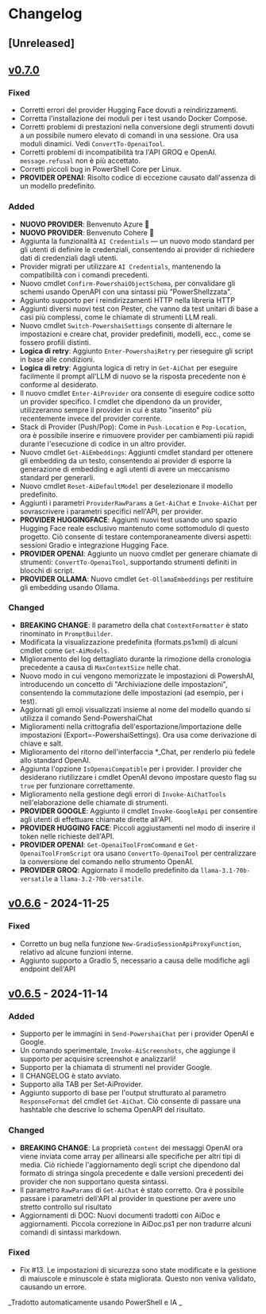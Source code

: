 ﻿# Changelog

## [Unreleased] <!--AiDoc:Translator:IgnoreLine-->

## [v0.7.0]

### Fixed <!--AiDoc:Translator:IgnoreLine-->
- Corretti errori del provider Hugging Face dovuti a reindirizzamenti.
- Corretta l'installazione dei moduli per i test usando Docker Compose.
- Corretti problemi di prestazioni nella conversione degli strumenti dovuti a un possibile numero elevato di comandi in una sessione. Ora usa moduli dinamici. Vedi `ConvertTo-OpenaiTool`.
- Corretti problemi di incompatibilità tra l'API GROQ e OpenAI. `message.refusal` non è più accettato.
- Corretti piccoli bug in PowerShell Core per Linux.
- **PROVIDER OPENAI**: Risolto codice di eccezione causato dall'assenza di un modello predefinito.

### Added <!--AiDoc:Translator:IgnoreLine-->
- **NUOVO PROVIDER**: Benvenuto Azure 🎉
- **NUOVO PROVIDER**: Benvenuto Cohere 🎉
- Aggiunta la funzionalità `AI Credentials` — un nuovo modo standard per gli utenti di definire le credenziali, consentendo ai provider di richiedere dati di credenziali dagli utenti.
- Provider migrati per utilizzare `AI Credentials`, mantenendo la compatibilità con i comandi precedenti.
- Nuovo cmdlet `Confirm-PowershaiObjectSchema`, per convalidare gli schemi usando OpenAPI con una sintassi più "PowerShellzzata".
- Aggiunto supporto per i reindirizzamenti HTTP nella libreria HTTP
- Aggiunti diversi nuovi test con Pester, che vanno da test unitari di base a casi più complessi, come le chiamate di strumenti LLM reali.
- Nuovo cmdlet `Switch-PowershaiSettings` consente di alternare le impostazioni e creare chat, provider predefiniti, modelli, ecc., come se fossero profili distinti.
- **Logica di retry**: Aggiunto `Enter-PowershaiRetry` per rieseguire gli script in base alle condizioni.
- **Logica di retry**: Aggiunta logica di retry in `Get-AiChat` per eseguire facilmente il prompt all'LLM di nuovo se la risposta precedente non è conforme al desiderato.
- Il nuovo cmdlet `Enter-AiProvider` ora consente di eseguire codice sotto un provider specifico. I cmdlet che dipendono da un provider, utilizzeranno sempre il provider in cui è stato "inserito" più recentemente invece del provider corrente.
- Stack di Provider (Push/Pop): Come in `Push-Location` e `Pop-Location`, ora è possibile inserire e rimuovere provider per cambiamenti più rapidi durante l'esecuzione di codice in un altro provider.
- Nuovo cmdlet `Get-AiEmbeddings`: Aggiunti cmdlet standard per ottenere gli embedding da un testo, consentendo ai provider di esporre la generazione di embedding e agli utenti di avere un meccanismo standard per generarli.
- Nuovo cmdlet `Reset-AiDefaultModel` per deselezionare il modello predefinito.
- Aggiunti i parametri `ProviderRawParams` a `Get-AiChat` e `Invoke-AiChat` per sovrascrivere i parametri specifici nell'API, per provider.
- **PROVIDER HUGGINGFACE**: Aggiunti nuovi test usando uno spazio Hugging Face reale esclusivo mantenuto come sottomodulo di questo progetto. Ciò consente di testare contemporaneamente diversi aspetti: sessioni Gradio e integrazione Hugging Face.
- **PROVIDER OPENAI**: Aggiunto un nuovo cmdlet per generare chiamate di strumenti: `ConvertTo-OpenaiTool`, supportando strumenti definiti in blocchi di script.
- **PROVIDER OLLAMA**: Nuovo cmdlet `Get-OllamaEmbeddings` per restituire gli embedding usando Ollama.

### Changed <!--AiDoc:Translator:IgnoreLine-->
- **BREAKING CHANGE**: Il parametro della chat `ContextFormatter` è stato rinominato in `PromptBuilder`.
- Modificata la visualizzazione predefinita (formats.ps1xml) di alcuni cmdlet come `Get-AiModels`.
- Miglioramento del log dettagliato durante la rimozione della cronologia precedente a causa di `MaxContextSize` nelle chat.
- Nuovo modo in cui vengono memorizzate le impostazioni di PowershAI, introducendo un concetto di "Archiviazione delle impostazioni", consentendo la commutazione delle impostazioni (ad esempio, per i test).
- Aggiornati gli emoji visualizzati insieme al nome del modello quando si utilizza il comando Send-PowershaiChat
- Miglioramenti nella crittografia dell'esportazione/importazione delle impostazioni (Export=-PowershaiSettings). Ora usa come derivazione di chiave e salt.
- Miglioramento del ritorno dell'interfaccia *_Chat, per renderlo più fedele allo standard OpenAI.
- Aggiunta l'opzione `IsOpenaiCompatible` per i provider. I provider che desiderano riutilizzare i cmdlet OpenAI devono impostare questo flag su `true` per funzionare correttamente.
- Miglioramento nella gestione degli errori di `Invoke-AiChatTools` nell'elaborazione delle chiamate di strumenti.
- **PROVIDER GOOGLE**: Aggiunto il cmdlet `Invoke-GoogleApi` per consentire agli utenti di effettuare chiamate dirette all'API.
- **PROVIDER HUGGING FACE**: Piccoli aggiustamenti nel modo di inserire il token nelle richieste dell'API.
- **PROVIDER OPENAI**: `Get-OpenaiToolFromCommand` e `Get-OpenaiToolFromScript` ora usano `ConvertTo-OpenaiTool` per centralizzare la conversione del comando nello strumento OpenAI.
- **PROVIDER GROQ**: Aggiornato il modello predefinito da `llama-3.1-70b-versatile` a `llama-3.2-70b-versatile`.

## [v0.6.6] - 2024-11-25

### Fixed <!--AiDoc:Translator:IgnoreLine-->
- Corretto un bug nella funzione `New-GradioSessionApiProxyFunction`, relativo ad alcune funzioni interne.
- Aggiunto supporto a Gradio 5, necessario a causa delle modifiche agli endpoint dell'API

## [v0.6.5] - 2024-11-14

### Added <!--AiDoc:Translator:IgnoreLine-->
- Supporto per le immagini in `Send-PowershaiChat` per i provider OpenAI e Google.
- Un comando sperimentale, `Invoke-AiScreenshots`, che aggiunge il supporto per acquisire screenshot e analizzarli!
- Supporto per la chiamata di strumenti nel provider Google.
- Il CHANGELOG è stato avviato.
- Supporto alla TAB per Set-AiProvider. 
- Aggiunto supporto di base per l'output strutturato al parametro `ResponseFormat` del cmdlet `Get-AiChat`. Ciò consente di passare una hashtable che descrive lo schema OpenAPI del risultato.

### Changed <!--AiDoc:Translator:IgnoreLine-->
- **BREAKING CHANGE**: La proprietà `content` dei messaggi OpenAI ora viene inviata come array per allinearsi alle specifiche per altri tipi di media. Ciò richiede l'aggiornamento degli script che dipendono dal formato di stringa singola precedente e dalle versioni precedenti dei provider che non supportano questa sintassi.
- Il parametro `RawParams` di `Get-AiChat` è stato corretto. Ora è possibile passare i parametri dell'API al provider in questione per avere uno stretto controllo sul risultato
- Aggiornamenti di DOC: Nuovi documenti tradotti con AiDoc e aggiornamenti. Piccola correzione in AiDoc.ps1 per non tradurre alcuni comandi di sintassi markdown.


### Fixed <!--AiDoc:Translator:IgnoreLine-->
- Fix #13. Le impostazioni di sicurezza sono state modificate e la gestione di maiuscole e minuscole è stata migliorata. Questo non veniva validato, causando un errore.

[v0.6.6]: https://github.com/rrg92/powershai/releases/tag/v0.6.6
[v0.6.5]: https://github.com/rrg92/powershai/releases/tag/v0.6.5
[v0.7.0]: https://github.com/rrg92/powershai/releases/tag/v0.7.0


<!--PowershaiAiDocBlockStart-->
_Tradotto automaticamente usando PowerShell e IA
_
<!--PowershaiAiDocBlockEnd-->
